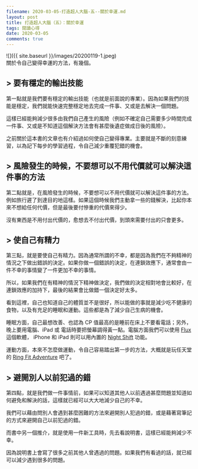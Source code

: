 ```yaml
---
filename: 2020-03-05-打造超人大腦-五--關於幸運.md
layout: post
title: 打造超人大腦（五）：關於幸運
tags: 閱讀心得
date: 2020-03-05
comments: true
---
```


![]({{ site.baseurl }}/images/20200119-1.jpeg)  
關於令自己變得幸運的方法，有幾個。

## > 要有穩定的輸出技能

第一點就是我們要有穩定的輸出技能（也就是前面說的專業）。因為如果我們的技能是穩定，我們就能快速完整穩定地去完成一件事、又或是去解決一個問題。

這樣已經能夠減少很多由我們自己產生的風險（例如不確定自己需要多少時間完成一件事、又或是不知道這個解決方法會有甚麼後遺症做成日後的風險）。

之前關於這本書的文章也有介紹過如何使自己變得專業。主要就是不斷的刻意練習，以為記下每步的學習過程，令自己減少重覆犯錯的機會。

## > 風險發生的時候，不要想可以不用代價就可以解決這件事的方法

第二點就是，在風險發生的時候，不要想可以不用代價就可以解決這件事的方法。例如旅行遲了到達目的地這樣。如果這個時候我們主動拿一些的錢解決，比起你本來不想給任何代價，但是最後要付慘重的代價來得少。

沒有東西是不用付出代價的，愈想去不付出代價，到頭來需要付出的只會更多。

## > 使自己有精力

第三點，就是要使自己有精力。因為通常所謂的不幸，都是因為我們在不夠精神的情況之下做出錯誤的決定。如果你做一個錯誤的決定，在連鎖效應下，通常會由一件不幸的事情變了一件更加不幸的事情。

所以，如果我們在有精神的情況下精神做決定，我們做的決定相對地會比較好，在連鎖效應的加持下，最後的結果會比做錯一個決定好太多。

看到這裡，自己也知道自己的體質並不是很好，所以能做的事就是減少吃不健康的食物，以及有充足的睡眠和運動。這些都是為了減少自己生病的機會。

睡眠方面，自己最想改善、也認為 CP 值最高的是睡前在床上不要看電話；另外，晚上要用電腦、iPad 或 電話時要把螢幕調得黃一點。電腦方面我們可以使用 [Flux](https://justgetflux.com) 這個軟體， iPhone 和 iPad 則可以用內置的 [Night Shift](https://support.apple.com/en-us/HT207570) 功能。

運動方面，本來不怎麼做運動，令自己容易踏出第一步的方法，大概就是玩任天堂的 [Ring Fit Adventure](https://www.amazon.com/Ring-Fit-Adventure-Nintendo-Switch/dp/B07XV4NHHN) 吧了。

## > 避開別人以前犯過的錯

第四點，就是我們做一件事情前，如果可以知道其他人以前遇過甚麼問題並知道如何避免和解決的話，這樣就已經可以大大地減少自己的不幸。

我們可以藉由問別人會遇到甚麼困難的方法來避開別人犯過的錯，或是藉著寫筆記的方式來避開自己以前犯過的錯。

而書中另一個推介，就是使用一件新工具時，先去看說明書，這樣已經能夠減少不幸。

因為說明書上會寫了很多之前其他人曾遇過的問題。如果我們有看過的話，就已經可以減少遇到很多的問題。

